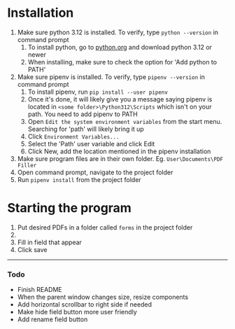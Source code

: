 Installation
===

1. Make sure python 3.12 is installed. To verify, type `python --version` in command prompt
    1. To install python, go to [python.org](https://www.python.org) and download python 3.12 or newer
    2. When installing, make sure to check the option for 'Add python to PATH'
2. Make sure pipenv is installed. To verify, type `pipenv --version` in command prompt
    1. To install pipenv, run `pip install --user pipenv`
    2. Once it's done, it will likely give you a message saying pipenv is located in `<some folder>\Python312\Scripts` which isn't on your path. You need to add pipenv to PATH
    3. Open `Edit the system environment variables` from the start menu. Searching for 'path' will likely bring it up
    4. Click `Environment Variables...`
    5. Select the 'Path' user variable and click Edit
    6. Click New, add the location mentioned in the pipenv installation
3. Make sure program files are in their own folder. Eg. `User\Documents\PDF Filler`
4. Open command prompt, navigate to the project folder
5. Run `pipenv install` from the project folder

Starting the program
===

1. Put desired PDFs in a folder called `forms` in the project folder
2. 
3. Fill in field that appear
4. Click save

-----

### Todo
* Finish README
* When the parent window changes size, resize components
* Add horizontal scrollbar to right side if needed
* Make hide field button more user friendly
* Add rename field button